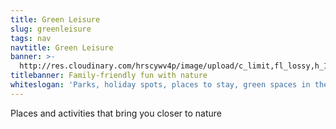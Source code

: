 ```yaml
---
title: Green Leisure
slug: greenleisure
tags: nav
navtitle: Green Leisure
banner: >-
  http://res.cloudinary.com/hrscywv4p/image/upload/c_limit,fl_lossy,h_1500,w_2000,f_auto,q_auto/v1/1378019/kilarov-zaneit-634702-unsplash_zfrfwx.jpg
titlebanner: Family-friendly fun with nature
whiteslogan: 'Parks, holiday spots, places to stay, green spaces in the city'
---
```

<p class="lead">Places and activities that bring you closer to nature </p>
